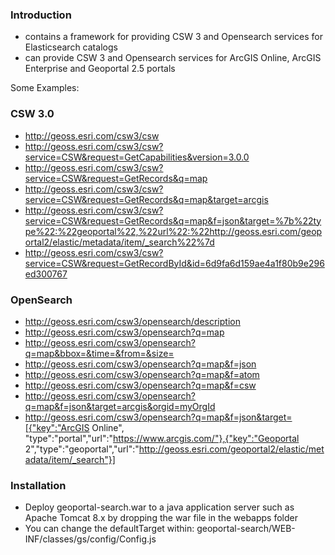### Introduction

  - contains a framework for providing CSW 3 and Opensearch services for Elasticsearch catalogs
  - can provide CSW 3 and Opensearch services for ArcGIS Online, ArcGIS Enterprise and Geoportal 2.5 portals

Some Examples:

### CSW 3.0

- http://geoss.esri.com/csw3/csw
- http://geoss.esri.com/csw3/csw?service=CSW&request=GetCapabilities&version=3.0.0
- http://geoss.esri.com/csw3/csw?service=CSW&request=GetRecords&q=map
- http://geoss.esri.com/csw3/csw?service=CSW&request=GetRecords&q=map&target=arcgis
- http://geoss.esri.com/csw3/csw?service=CSW&request=GetRecords&q=map&f=json&target=%7b%22type%22:%22geoportal%22,%22url%22:%22http://geoss.esri.com/geoportal2/elastic/metadata/item/_search%22%7d
- http://geoss.esri.com/csw3/csw?service=CSW&request=GetRecordById&id=6d9fa6d159ae4a1f80b9e296ed300767

### OpenSearch

- http://geoss.esri.com/csw3/opensearch/description
- http://geoss.esri.com/csw3/opensearch?q=map
- http://geoss.esri.com/csw3/opensearch?q=map&bbox=&time=&from=&size=
- http://geoss.esri.com/csw3/opensearch?q=map&f=json
- http://geoss.esri.com/csw3/opensearch?q=map&f=atom
- http://geoss.esri.com/csw3/opensearch?q=map&f=csw
- http://geoss.esri.com/csw3/opensearch?q=map&f=json&target=arcgis&orgid=myOrgId
- http://geoss.esri.com/csw3/opensearch?q=map&f=json&target=[{"key":"ArcGIS Online", "type":"portal","url":"https://www.arcgis.com/"},{"key":"Geoportal 2","type":"geoportal","url":"http://geoss.esri.com/geoportal2/elastic/metadata/item/_search"}]

### Installation
* Deploy geoportal-search.war to a java application server such as Apache Tomcat 8.x by dropping the war file in the webapps folder
* You can change the defaultTarget within: geoportal-search/WEB-INF/classes/gs/config/Config.js

